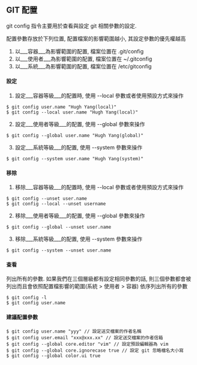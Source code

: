 ## GIT 配置

git config 指令主要用於查看與設定 git 相關參數的設定.

配置參數存放於下列位置, 配置檔案的影響範圍越小, 其設定參數的優先權越高
1. 以___容器___為影響範圍的配置, 檔案位置在 .git/config
2. 以___使用者___為影響範圍的配置, 檔案位置在 ~/.gitconfig
3. 以___系統___為影響範圍的配置, 檔案位置在 /etc/gitconfig

#### 設定
1. 設定___容器等級___的配置時, 使用 \-\-local 參數或者使用預設方式來操作
```
$ git config user.name "Hugh Yang(local)"
$ git config --local user.name "Hugh Yang(local)"
```

2. 設定___使用者等級___的配置, 使用 \-\-global 參數來操作
```
$ git config --global user.name "Hugh Yang(global)"
```

3. 設定___系統等級___的配置, 使用 \-\-system 參數來操作
```
$ git config --system user.name "Hugh Yang(system)"
```

#### 移除
1. 移除___容器等級___的配置時, 使用 \-\-local 參數或者使用預設方式來操作
```
$ git config --unset user.name
$ git config --local --unset username
```

2. 移除___使用者等級___的配置, 使用 \-\-global 參數來操作
```
$ git config --global --unset user.name
```

3. 移除___系統等級___的配置, 使用 \-\-system 參數來操作
```
$ git config --system --unset user.name
```

#### 查看
列出所有的參數. 如果我們在三個層級都有設定相同參數的話, 則三個參數都會被列出而且會依照配置檔影響的範圍(系統 > 使用者 > 容器) 依序列出所有的參數
```
$ git config -l
$ git config user.name
```

#### 建議配置參數
```
$ git config user.name "yyy" // 設定送交檔案的作者名稱
$ git config user.email "xxx@xxx.xx" // 設定送交檔案的作者信箱
$ git config --global core.editor "vim" // 設定預設編輯器為 vim
$ git config --global core.ignorecase true // 設定 git 忽略檔名大小寫
$ git config --global color.ui true
```

